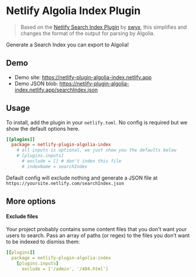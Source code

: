 # Netlify Algolia Index Plugin

> Based on the [Netlify Search Index Plugin](https://github.com/sw-yx/netlify-plugin-search-index) by [swyx](https://github.com/sw-yx), this simplifies and changes the format of the output for parsing by Algolia.

Generate a Search Index you can export to Algolia!

## Demo

- Demo site: https://netlify-plugin-algolia-index.netlify.app
- Demo JSON blob: https://netlify-plugin-algolia-index.netlify.app/searchIndex.json

## Usage

To install, add the plugin in your `netlify.toml`. No config is required but we show the default options here.

```toml
[[plugins]]
  package = netlify-plugin-algolia-index
    # all inputs is optional, we just show you the defaults below
    # [plugins.inputs]
      # exclude = [] # don't index this file
      # indexName = searchIndex
```

Default config will exclude nothing and generate a JSON file at `https://yoursite.netlify.com/searchIndex.json`

## More options

#### Exclude files

Your project probably contains some content files that you don't want your users to search. Pass an array of paths (or regex) to the files you don’t want to be indexed to dismiss them:

```yml
[[plugins]]
  package = netlify-plugin-algolia-index
    [plugins.inputs]
      exclude = ['/admin', '/404.html']
```